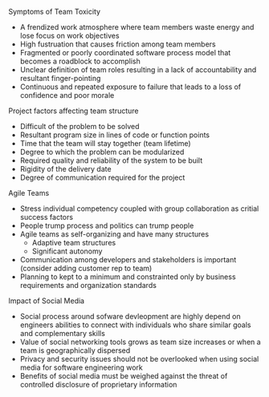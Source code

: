 Symptoms of Team Toxicity 
- A frendized work atmosphere where team members waste energy and lose focus on work objectives 
- High fustruation that causes friction among team members 
- Fragmented or poorly coordinated software process model that becomes a roadblock to accomplish 
- Unclear definition of team roles resulting in a lack of accountability and resultant finger-pointing 
- Continuous and repeated exposure to failure that leads to a loss of confidence and poor morale 

Project factors affecting team structure 
- Difficult of the problem to be solved 
- Resultant program size in lines of code or function points 
- Time that the team will stay together (team lifetime)
- Degree to which the problem can be modularized 
- Required quality and reliability of the system to be built 
- Rigidity of the delivery date 
- Degree of communication required for the project 

Agile Teams 
- Stress individual competency coupled with group collaboration as critial success factors 
- People trump process and politics can trump people 
- Agile teams as self-organizing and have many structures 
	- Adaptive team structures 
	- Significant autonomy 
- Communication among developers and stakeholders is important (consider adding customer rep to team)
- Planning to kept to a minimum and constrainted only by business requirements and organization standards 

Impact of Social Media 
- Social process around sofware devleopment are highly depend on engineers abilities to connect with individuals who share similar goals and complementary skills 
- Value of social networking tools grows as team size increases or when a team is geographically dispersed 
- Privacy and security issues should not be overlooked when using social media for software engineering work 
- Benefits of social media must be weighed against the threat of controlled disclosure of proprietary information 